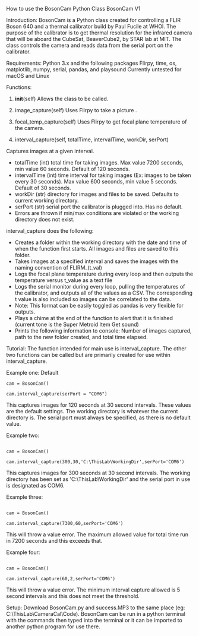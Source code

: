 How to use the BosonCam Python Class
BosonCam V1

Introduction:
BosonCam is a Python class created for controlling a FLIR Boson 640 and a thermal calibrator build by Paul Fucile at WHOI. The purpose of the calibrator
is to get thermal resolution for the infrared camera that will be aboard the CubeSat, BeaverCube2, by STAR lab at MIT. The class controls the camera and
reads data from the serial port on the calibrator. 

Requirements:
Python 3.x and the following packages
Flirpy, time, os, matplotlib, numpy, serial, pandas, and playsound
Currently untested for macOS and Linux

Functions:
1) __init__(self)
Allows the class to be called.

2) image_capture(self)
Uses Flirpy to take a picture .

3) focal_temp_capture(self)
Uses Flirpy to get focal plane temperature of the camera.

3) interval_capture(self, totalTime, intervalTime, workDir, serPort)

Captures images at a given interval.
- totalTime (int) total time for taking images. Max value 7200 seconds, min value 60 seconds. Default of 120 seconds.
- intervalTime (int) time interval for taking images (Ex: images to be taken every 30 seconds). Max value 600 seconds, min value 5 seconds. Default of 30 seconds.
- workDir (str) directory for images and files to be saved. Defaults to current working directory.
- serPort (str) serial port the calibrator is plugged into. Has no default.
- Errors are thrown if min/max conditions are violated or the working directory does not exist.

interval_capture does the following:
- Creates a folder within the working directory with the date and time of when the function first starts. All images and files are saved to this folder.
- Takes images at a specified interval and saves the images with the naming convention of FLIRM_(t_val)
- Logs the focal plane temperature during every loop and then outputs the temperature versus t_value as a text file
- Logs the serial monitor during every loop, pulling the temperatures of the calibrator, and outputs all of the values as a CSV. The corresponding t value is
also included so images can be correlated to the data.
- Note: This format can be easily toggled as pandas is very flexible for outputs.
- Plays a chime at the end of the function to alert that it is finished (current tone is the Super Metroid Item Get sound)
- Prints the following information to console: Number of images captured, path to the new folder created, and total time elapsed.

Tutorial:
The function intended for main use is interval_capture. The other two functions can be called but are primarily created for use within interval_capture.

Example one: Default

```
cam = BosonCam()

cam.interval_capture(serPort = "COM6")
```

This captures images for 120 seconds at 30 second intervals. These values are the default settings. The working directory is whatever the current directory is.
The serial port must always be specified, as there is no default value.

Example two:
```

cam = BosonCam()

cam.interval_capture(300,30,'C:\ThisLab\WorkingDir',serPort='COM6')
```

This captures images for 300 seconds at 30 second intervals. The working directory has been set as 'C:\ThisLab\WorkingDir' and the serial port in use is
designated as COM6.

Example three:
```

cam = BosonCam()

cam.interval_capture(7300,60,serPort='COM6')
```

This will throw a value error. The maximum allowed value for total time run in 7200 seconds and this exceeds that.

Example four:
```

cam = BosonCam()

cam.interval_capture(60,2,serPort='COM6')
```

This will throw a value error. The minimum interval capture allowed is 5 second intervals and this does not meet the threshold.

Setup:
Download BosonCam.py and success.MP3 to the same place (eg: C:\ThisLab\CameraCal\Code). BosonCam can be run in a python terminal with the commands then typed
into the terminal or it can be imported to another python program for use there.


